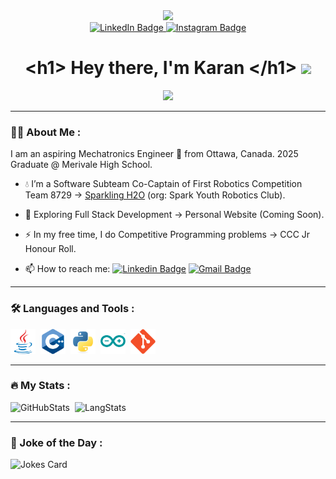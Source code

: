 <div id="header" align="center">
  <img src="https://media.giphy.com/media/bGgsc5mWoryfgKBx1u/giphy.gif" width="100"/>
</div>
<div id="badges" align="center">
  <a href="https://www.linkedin.com/in/karan-chawla-327448283/">
    <img src="https://img.shields.io/badge/LinkedIn-blue?logo=linkedin&logoColor=white&style=for-the-badge" alt="LinkedIn Badge"/>
  </a>
  <a href="https://www.instagram.com/_karan.chawla/">
    <img src="https://img.shields.io/badge/Instagram-purple?logo=instagram&logoColor=white&style=for-the-badge" alt="Instagram Badge"/>
  </a>
</div>
<h1 align="center">
  &lt;h1&gt; Hey there, I'm Karan &lt;/h1&gt;
  <img src="https://media.giphy.com/media/hvRJCLFzcasrR4ia7z/giphy.gif" width="30px"/>
</h1>
<div align="center">
  <img src="https://media.giphy.com/media/f3iwJFOVOwuy7K6FFw/giphy.gif" width="600"/>
</div>

---

### :man_technologist: About Me :
I am an aspiring Mechatronics Engineer :robot: from Ottawa, Canada. 2025 Graduate @ Merivale High School.
- :droplet: I’m a Software Subteam Co-Captain of First Robotics Competition Team 8729 -> [Sparkling H2O](https://syrc.ca/) (org: Spark Youth Robotics Club).

- :seedling: Exploring Full Stack Development -> Personal Website (Coming Soon).

- :zap: In my free time, I do Competitive Programming problems -> CCC Jr Honour Roll.

- :mailbox: How to reach me: [![Linkedin Badge](https://img.shields.io/badge/-Karan-Chawla-blue?style=for-the-badge&logo=Linkedin&logoColor=white)](linkedin.com/in/karan-chawla-327448283/) [![Gmail Badge](https://img.shields.io/badge/-karan.chawlad-darkred?style=for-the-badge&logo=Gmail&logoColor=white)](https://mail.google.com/mail/?view=cm&fs=1&to=karan.chawlad@gmail.com)

---

### :hammer_and_wrench: Languages and Tools :
<div>
  <img src="https://github.com/devicons/devicon/blob/master/icons/java/java-original.svg" title="Java" alt="Java" width="40" height="40"/>&nbsp;
  <img src="https://github.com/devicons/devicon/blob/master/icons/cplusplus/cplusplus-original.svg" title="C++" alt="C++" width="40" height="40"/>&nbsp;
  <img src="https://github.com/devicons/devicon/blob/master/icons/python/python-original.svg" title="Python" alt="Python" width="40" height="40"/>&nbsp;
  <img src="https://github.com/devicons/devicon/blob/master/icons/arduino/arduino-original.svg" title="Arduino" alt="Arduino" width="40" height="40"/>&nbsp;
  <img src="https://github.com/devicons/devicon/blob/master/icons/git/git-original.svg" title="Git" alt="Git" width="40" height="40" />&nbsp;
</div>

---

### :fire: My Stats :
<div>
    <img src="http://github-readme-streak-stats.herokuapp.com?user=KaranChawlaD&theme=synthwave&hide_border=true" title="GitHubStats" alt="GitHubStats" height="150"/>&nbsp;
    <img src="https://github-readme-stats.vercel.app/api/top-langs/?username=KaranChawlaD&layout=compact&theme=synthwave&hide_border=true" title="LangStats" alt="LangStats" height="150"/>&nbsp;
</div>

---

### :rofl: Joke of the Day :
![Jokes Card](https://readme-jokes.vercel.app/api?hideBorder&theme=synthwave)
